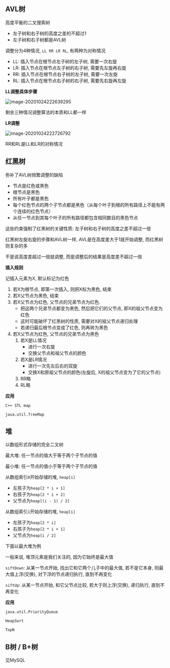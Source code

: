 ## AVL树

高度平衡的二叉搜索树

- 左子树和右子树的高度之差的不超过1
- 左子树和右子树都是AVL树

调整分为4种情况, `LL RR LR RL`, 有两种为对称情况

- LL: 插入节点在根节点左子树的左子树, 需要一次右旋
- LR: 插入节点在根节点左子树的右子树, 需要先左旋再右旋
- RR: 插入节点在根节点右子树的左子树, 需要一次左旋
- RL: 插入节点在根节点右子树的右子树, 需要先右旋再左旋

**LL调整具体步骤**

![image-20201024222639295](https://gitee.com/p8t/picbed/raw/master/imgs/20201024222640.png)

剩余三种情况调整算法的本质和LL都一样

**LR调整**

![image-20201024222726792](https://gitee.com/p8t/picbed/raw/master/imgs/20201024222727.png)

RR和RL是LL和LR的对称情况

## 红黑树

弥补了AVL树频繁调整的缺陷

- 节点是红色或黑色
- 根节点是黑色
- 所有叶子都是黑色
- 每个红色节点的两个子节点都是黑色（从每个叶子到根的所有路径上不能有两个连续的红色节点）
- 从任一节点到其每个叶子的所有路径都包含相同数目的黑色节点

这些约束强制了红黑树的关键性质: 左子树和右子树的高度之差不超过一倍

红黑树左旋右旋的步骤和AVL树一样, AVL是在高度差大于1就开始调整, 而红黑树则复杂的多

不是说高度差超过一倍就调整, 而是调整后的结果是高度差不超过一倍

**插入规则**

记插入元素为X, 默认标记为红色

1. 若X为根节点, 即第一次插入, 则把X标为黑色, 结束
2. 若X父节点为黑色, 结束
3. 若X父节点为红色, 父节点的兄弟节点为红色. 
   - 把这两个兄弟节点都变为黑色, 然后把它们的父节点, 即X的祖父节点变为红色
   - 这时可能破坏了红黑树的性质, 需要对X的祖父节点递归处理
   - 若递归最后根节点变成了红色, 则再转为黑色
4. 若X父节点为红色, 父节点的兄弟节点为黑色
   1. 若X是LL情况
      - 进行一次右旋
      - 交换父节点和祖父节点的颜色
   2. 若X是LR情况
      - 进行一次先左后右的双旋
      - 交换X和原祖父节点的颜色(左旋后, X的祖父节点变为了它的父节点)
   3. RR略
   4. RL略

**应用**

`C++ STL map`

`java.util.TreeMap`

## 堆

以数组形式存储的完全二叉树

最大堆: 任一节点的值大于等于两个子节点的值

最小堆: 任一节点的值小于等于两个子节点的值

从数组索引`0`开始存储的堆, `heap[i]`

- 左孩子为`heap[2 * i + 1]`
- 右孩子为`heap[2 * i + 2]`
- 父节点为`heap[(i - 1) / 2]`

从数组索引`1`开始存储的堆, `heap[i]`

- 左孩子为`heap[2 * i]`
- 右孩子为`heap[2 * i + 1]`
- 父节点为`heap[i / 2]`

下面以最大堆为例

一般来说, 堆顶元素是我们关注的, 因为它始终是最大值

`siftDown`: 从某一节点开始, 找出它和它两个儿子中的最大值, 若不是它本身, 则最大值上浮(交换), 对下浮的节点递归执行, 直到不再变化

`siftUp`: 从某一节点开始, 和它父节点比较, 若大于则上浮(交换), 递归执行, 直到不再变化

**应用**

`java.util.PriorityQueue`

`HeapSort`

`TopN`

## B树 / B+树

见MySQL
